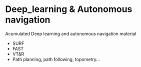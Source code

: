 # Deep_learning & Autonomous navigation
Acumulated Deep learning and autonomous navigation material

- SURF
- FAST
- VT&R
- Path planning, path following, topometry...
